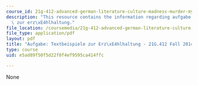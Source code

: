 ```yaml
---
course_id: 21g-412-advanced-german-literature-culture-madness-murder-mysteries-fall-2014
description: "This resource contains the information regarding aufgabe: textbeispiele\
  \ zur erz\xE4hlhaltung."
file_location: /coursemedia/21g-412-advanced-german-literature-culture-madness-murder-mysteries-fall-2014/e5ad89f50f5d22f0f4ef9595ca414ffc_MIT21G_412F14_Wo14-15_Tex.pdf
file_type: application/pdf
layout: pdf
title: "Aufgabe: Textbeispiele zur Erz\xE4hlhaltung - 21G.412 Fall 2014"
type: course
uid: e5ad89f50f5d22f0f4ef9595ca414ffc

---
```

None